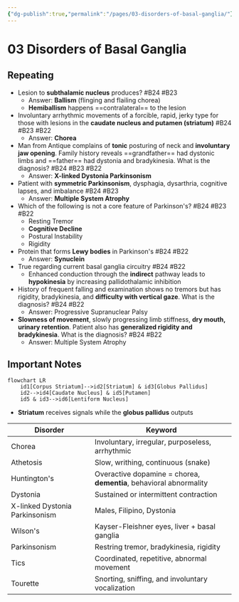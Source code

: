 ```yaml
---
{"dg-publish":true,"permalink":"/pages/03-disorders-of-basal-ganglia/"}
---
```

# 03 Disorders of Basal Ganglia
## Repeating
- Lesion to **subthalamic nucleus** produces? #B24 #B23 
	- Answer: **Ballism** (flinging and flailing chorea)
	- **Hemiballism** happens ==contralateral== to the lesion
- Involuntary arrhythmic movements of a forcible, rapid, jerky type for those with lesions in the **caudate nucleus and putamen (striatum)** #B24  #B23 #B22 
	- Answer: **Chorea**
- Man from Antique complains of **tonic** posturing of neck and **involuntary jaw opening**. Family history reveals ==grandfather== had dystonic limbs and ==father== had dystonia and bradykinesia. What is the diagnosis? #B24 #B23 #B22 
	- Answer: **X-linked Dystonia Parkinsonism**
- Patient with **symmetric Parkinsonism**, dysphagia, dysarthria, cognitive lapses, and imbalance #B24 #B23 
	- Answer: **Multiple System Atrophy**
- Which of the following is not a core feature of Parkinson's? #B24 #B23 #B22 
	- Resting Tremor
	- **Cognitive Decline**
	- Postural Instability
	- Rigidity
- Protein that forms **Lewy bodies** in Parkinson's #B24 #B22 
	- Answer: **Synuclein**
- True regarding current basal ganglia circuitry #B24 #B22 
	- Enhanced conduction through the **indirect** pathway leads to **hypokinesia** by increasing pallidothalamic inhibition
- History of frequent falling and examination shows no tremors but has rigidity, bradykinesia, and **difficulty with vertical gaze**. What is the diagnosis? #B24 #B22 
	- Answer: Progressive Supranuclear Palsy
- **Slowness of movement**, slowly progressing limb stiffness, **dry mouth, urinary retention**. Patient also has **generalized rigidity and bradykinesia**. What is the diagnosis? #B24 #B22 
	- Answer: Multiple System Atrophy

## Important Notes
```mermaid
flowchart LR
	id1[Corpus Striatum]-->id2[Striatum] & id3[Globus Pallidus]
	id2-->id4[Caudate Nucleus] & id5[Putamen]
	id5 & id3-->id6[Lentiform Nucleus]
```
- **Striatum** receives signals while the **globus pallidus** outputs

| Disorder                       | Keyword                                                            |
| ------------------------------ | ------------------------------------------------------------------ |
| Chorea                         | Involuntary, irregular, purposeless, arrhythmic                    |
| Athetosis                      | Slow, writhing, continuous (snake)                                 |
| Huntington's                   | Overactive dopamine = chorea, **dementia**, behavioral abnormality |
| Dystonia                       | Sustained or intermittent contraction                              |
| X-linked Dystonia Parkinsonism | Males, Filipino, Dystonia                                          |
| Wilson's                       | Kayser-Fleishner eyes, liver + basal ganglia                       |
| Parkinsonism                   | Restring tremor, bradykinesia, rigidity                            |
| Tics                           | Coordinated, repetitive, abnormal movement                         |
| Tourette                       | Snorting, sniffing, and involuntary vocalization                                                                   |
